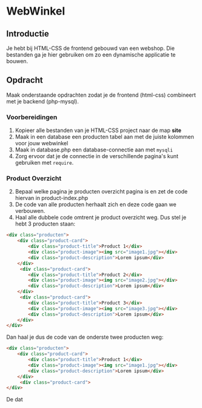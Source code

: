 # WebWinkel

## Introductie

Je hebt bij HTML-CSS de frontend gebouwd van een webshop. Die bestanden ga je hier gebruiken om zo een dynamische applicatie te bouwen.

## Opdracht 

Maak onderstaande opdrachten zodat je de frontend (html-css) combineert met je backend (php-mysql).

### Voorbereidingen

1. Kopieer alle bestanden van je HTML-CSS project naar de map __site__
2. Maak in een database een producten tabel aan met de juiste kolommen voor jouw webwinkel
3. Maak in database.php een database-connectie aan met `mysqli`
4. Zorg ervoor dat je de connectie in de verschillende pagina's kunt gebruiken met `require`.


### Product Overzicht

2. Bepaal welke pagina je producten overzicht pagina is en zet de code hiervan in product-index.php
3. De code van alle producten herhaalt zich en deze code gaan we verbouwen.
4. Haal alle dubbele code omtrent je product overzicht weg. Dus stel je hebt 3 producten staan: 

```html
<div class="producten">
    <div class="product-card">
        <div class="product-title">Product 1</div>
        <div class="product-image"><img src="image1.jpg"></div>
        <div class="product-description">Lorem ipsum</div>
    </div>
     <div class="product-card">
        <div class="product-title">Product 2</div>
        <div class="product-image"><img src="image2.jpg"></div>
        <div class="product-description">Lorem ipsum</div>
    </div>
     <div class="product-card">
        <div class="product-title">Product 3</div>
        <div class="product-image"><img src="image3.jpg"></div>
        <div class="product-description">Lorem ipsum</div>
    </div>
</div>
```

Dan haal je dus de code van de onderste twee producten weg:

```html
<div class="producten">
    <div class="product-card">
        <div class="product-title">Product 1</div>
        <div class="product-image"><img src="image1.jpg"></div>
        <div class="product-description">Lorem ipsum</div>
    </div>
     <div class="product-card">
</div>
```

De dat